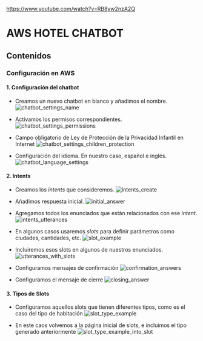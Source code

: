 https://www.youtube.com/watch?v=RB8yw2nzA2Q
# AWS HOTEL CHATBOT

## Contenidos

### Configuración en AWS

#### 1. Configuración del chatbot

- Creamos un nuevo chatbot en blanco y añadimos el nombre.
![chatbot_settings_name](img/chatbot_settings_name.png)

- Activamos los permisos correspondientes.
![chatbot_settings_permissions](img/chatbot_settings_permissions.png)

- Campo obligatorio de Ley de Protección de la Privacidad Infantil en Internet 
![chatbot_settings_children_protection](img/chatbot_settings_children_protection.png)

- Configuración del idioma. En nuestro caso, español e inglés.
![chatbot_language_settings](img/chatbot_language_settings.png)

#### 2. Intents
- Creamos los _intents_ que consideremos. 
![intents_create](img/intents_create.png)

- Añadimos respuesta inicial.
![initial_answer](img/initial_answer.png)

- Agregamos todos los enunciados que están relacionados con ese _intent_. 
![intents_utterances](img/intents_utterances.png)

- En algunos casos usaremos _slots_ para definir parámetros como ciudades, cantidades, etc. 
![slot_example](img/slots_example.png)

- Incluiremos esos slots en algunos de nuestros enunciados. 
![utterances_with_slots](img/utterances_with_slots.png)

- Configuramos mensajes de confirmación
![confirmation_answers](img/confirmation_answers.png)

- Configuramos el mensaje de cierre
![closing_answer](img/closing_answer.png)

#### 3. Tipos de Slots

- Configuramos aquellos slots que tienen diferentes tipos, como es el caso del tipo de habitación
![slot_type_example](img/slot_type_example.png)

- En este caos volvemos a la página inicial de slots, e incluimos el tipo generado anteriormente
![slot_type_example_into_slot](img/slot_type_example_into_slot.png)